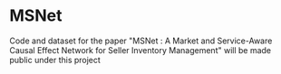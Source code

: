 # MSNet
Code and dataset for the paper "MSNet : A Market and Service-Aware Causal Effect Network for Seller Inventory Management" will be made public under this project
